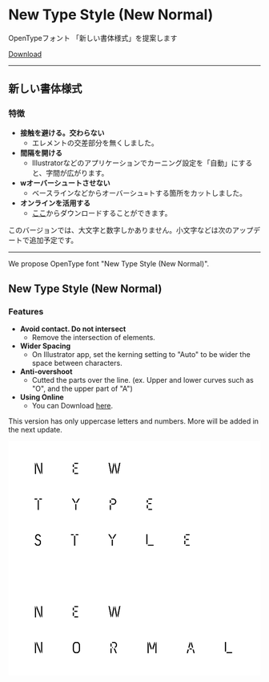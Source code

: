 # New Type Style (New Normal)

OpenTypeフォント 「新しい書体様式」を提案します

[Download](https://github.com/dainippon-type/NewTypeStyle/releases)

---

## 新しい書体様式

### 特徴
 - **接触を避ける。交わらない**
   - エレメントの交差部分を無くしました。
 - **間隔を開ける**
   - Illustratorなどのアプリケーションでカーニング設定を「自動」にすると、字間が広がります。
 - **wオーバーシュートさせない**
   - ベースラインなどからオーバーシュ=トする箇所をカットしました。
 - **オンラインを活用する**
   - [ここ](https://github.com/dainippon-type/NewTypeStyle/releases)からダウンロードすることができます。

このバージョンでは、大文字と数字しかありません。小文字などは次のアップデートで追加予定です。

---

We propose OpenType font "New Type Style (New Normal)".

## New Type Style (New Normal)

### Features
 - **Avoid contact. Do not intersect**
   - Remove the intersection of elements.
 - **Wider Spacing**
   - On Illustrator app, set the kerning setting to "Auto" to be wider the space between characters.
 - **Anti-overshoot**
   - Cutted the parts over the line. (ex. Upper and lower curves such as "O", and the upper part of "A")
 - **Using Online**
   - You can Download [here](https://github.com/dainippon-type/NewTypeStyle/releases).

This version has only uppercase letters and numbers. More will be added in the next update.

![NewTypeStyle](NewTypeStyle.png)
